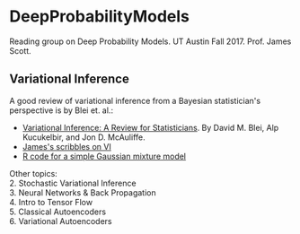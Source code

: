 # DeepProbabilityModels
Reading group on Deep Probability Models.  UT Austin Fall 2017.  Prof. James Scott.


## Variational Inference

A good review of variational inference from a Bayesian statistician's perspective is by Blei et. al.:
- [Variational Inference: A Review for Statisticians](https://arxiv.org/abs/1601.00670).  By David M. Blei, Alp Kucukelbir, and Jon D. McAuliffe.  
- [James's scribbles on VI](/01Variational_Inference/james_vb_scribbles.pdf)  
- [R code for a simple Gaussian mixture model](/01Variational_Inference/DGMM_VB.R)  

Other topics:   
2. Stochastic Variational Inference  
3. Neural Networks & Back Propagation  
4. Intro to Tensor Flow  
5. Classical Autoencoders  
6. Variational Autoencoders  
